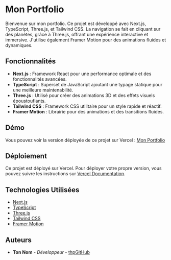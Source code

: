 # Mon Portfolio

Bienvenue sur mon portfolio. Ce projet est développé avec Next.js, TypeScript, Three.js, et Tailwind CSS. La navigation se fait en cliquant sur des planètes, grâce à Three.js, offrant une expérience interactive et immersive. J'utilise également Framer Motion pour des animations fluides et dynamiques.

## Fonctionnalités

- **Next.js** : Framework React pour une performance optimale et des fonctionnalités avancées.
- **TypeScript** : Superset de JavaScript ajoutant une typage statique pour une meilleure maintenabilité.
- **Three.js** : Utilisé pour créer des animations 3D et des effets visuels époustouflants.
- **Tailwind CSS** : Framework CSS utilitaire pour un style rapide et réactif.
- **Framer Motion** : Librairie pour des animations et des transitions fluides.

## Démo

Vous pouvez voir la version déployée de ce projet sur Vercel : [Mon Portfolio](https://portfolio-5miwzvnwt-thpgithubs-projects.vercel.app/)

## Déploiement

Ce projet est déployé sur Vercel. Pour déployer votre propre version, vous pouvez suivre les instructions sur [Vercel Documentation](https://vercel.com/docs).

## Technologies Utilisées

- [Next.js](https://nextjs.org/)
- [TypeScript](https://www.typescriptlang.org/)
- [Three.js](https://threejs.org/)
- [Tailwind CSS](https://tailwindcss.com/)
- [Framer Motion](https://www.framer.com/motion/)

## Auteurs

- **Ton Nom** - *Développeur* - [thpGitHub](https://github.com/thpGitHub)
